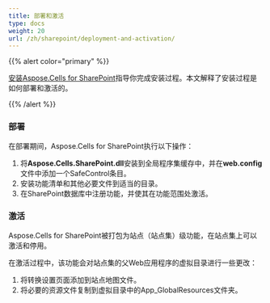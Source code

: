 ```yaml
---
title: 部署和激活
type: docs
weight: 20
url: /zh/sharepoint/deployment-and-activation/
---
```


{{% alert color="primary" %}} 

[安装Aspose.Cells for SharePoint](/cells/zh/sharepoint/installing-aspose-cells-for-sharepoint/)指导你完成安装过程。本文解释了安装过程是如何部署和激活的。

{{% /alert %}} 
### **部署**
在部署期间，Aspose.Cells for SharePoint执行以下操作：

1. 将**Aspose.Cells.SharePoint.dll**安装到全局程序集缓存中，并在**web.config**文件中添加一个SafeControl条目。
1. 安装功能清单和其他必要文件到适当的目录。
1. 在SharePoint数据库中注册功能，并使其在功能范围处激活。
### **激活**
Aspose.Cells for SharePoint被打包为站点（站点集）级功能，在站点集上可以激活和停用。 

在激活过程中，该功能会对站点集的父Web应用程序的虚拟目录进行一些更改：

1. 将转换设置页面添加到站点地图文件。
1. 将必要的资源文件复制到虚拟目录中的App_GlobalResources文件夹。
